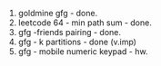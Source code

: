 1. goldmine  gfg - done.
2. leetcode 64 - min path sum - done.
3. gfg -friends pairing - done.
4. gfg - k partitions - done (v.imp)
5. gfg - mobile numeric keypad - hw.
